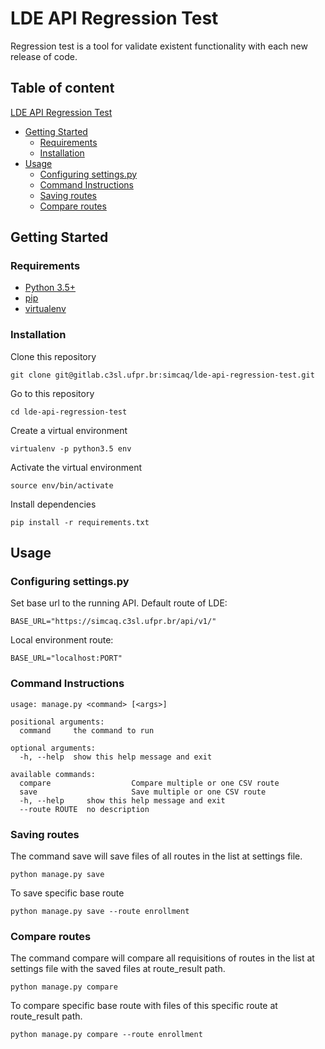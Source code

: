 # LDE API Regression Test #

Regression test is a tool for validate existent functionality with each new release of code.

## Table of content ##

 [LDE API Regression Test](#lde-api-regression-test)
 - [Getting Started](#getting-started)
    - [Requirements](#requirements)
    - [Installation](#installation)
 - [Usage](#usage)
    - [Configuring settings.py](#configuring-settingspy)
    - [Command Instructions](#command-instructions)
    - [Saving routes](#saving-routes)
    - [Compare routes](#compare-routes)


## Getting Started

### Requirements

- [Python 3.5+](https://www.python.org/)
- [pip](https://pip.pypa.io/en/stable/installing/)
- [virtualenv](https://virtualenv.pypa.io/en/latest/installation/)

### Installation

Clone this repository

```
git clone git@gitlab.c3sl.ufpr.br:simcaq/lde-api-regression-test.git
```
Go to this repository
```
cd lde-api-regression-test
```
Create a virtual environment
```
virtualenv -p python3.5 env
```
Activate the virtual environment
```
source env/bin/activate
```
Install dependencies
```
pip install -r requirements.txt
```

## Usage

### Configuring settings.py

Set base url to the running API.
Default route of LDE:
```
BASE_URL="https://simcaq.c3sl.ufpr.br/api/v1/"
```
Local environment route:
```
BASE_URL="localhost:PORT"
```
### Command Instructions

```
usage: manage.py <command> [<args>]

positional arguments:
  command     the command to run

optional arguments:
  -h, --help  show this help message and exit

available commands:
  compare                  Compare multiple or one CSV route
  save                     Save multiple or one CSV route
  -h, --help     show this help message and exit
  --route ROUTE  no description
```

### Saving routes

The command save will save files of all routes in the list at settings file.
```
python manage.py save 
```

To save specific base route
```
python manage.py save --route enrollment 
```

### Compare routes

The command compare will compare all requisitions of routes in the list at settings file with the saved files at route_result path.
```
python manage.py compare 
```

To compare specific base route with files of this specific route at route_result path.
```
python manage.py compare --route enrollment 
```